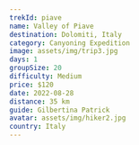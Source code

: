 ```yaml
---
trekId: piave
name: Valley of Piave
destination: Dolomiti, Italy
category: Canyoning Expedition
image: assets/img/trip3.jpg
days: 1
groupSize: 20
difficulty: Medium
price: $120
date: 2022-08-28
distance: 35 km
guide: Gilbertina Patrick
avatar: assets/img/hiker2.jpg
country: Italy
---
```

